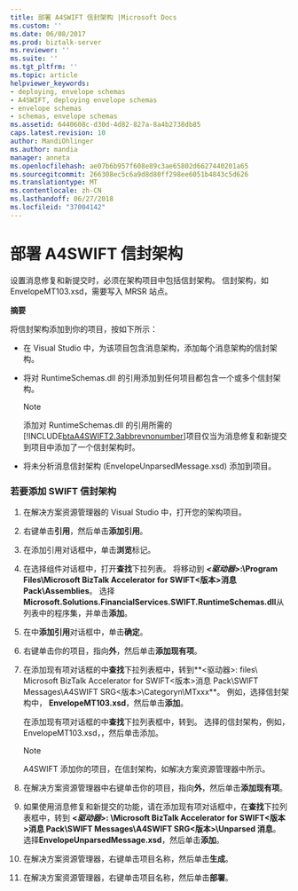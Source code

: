 ```yaml
---
title: 部署 A4SWIFT 信封架构 |Microsoft Docs
ms.custom: ''
ms.date: 06/08/2017
ms.prod: biztalk-server
ms.reviewer: ''
ms.suite: ''
ms.tgt_pltfrm: ''
ms.topic: article
helpviewer_keywords:
- deploying, envelope schemas
- A4SWIFT, deploying envelope schemas
- envelope schemas
- schemas, envelope schemas
ms.assetid: 6440608c-d30d-4d82-827a-8a4b2738db85
caps.latest.revision: 10
author: MandiOhlinger
ms.author: mandia
manager: anneta
ms.openlocfilehash: ae07b6b957f608e89c3ae65802d6627440201a65
ms.sourcegitcommit: 266308ec5c6a9d8d80ff298ee6051b4843c5d626
ms.translationtype: MT
ms.contentlocale: zh-CN
ms.lasthandoff: 06/27/2018
ms.locfileid: "37004142"
---
```

# <a name="deploying-a4swift-envelope-schemas"></a>部署 A4SWIFT 信封架构
设置消息修复和新提交时，必须在架构项目中包括信封架构。 信封架构，如 EnvelopeMT103.xsd，需要写入 MRSR 站点。  
  
 **摘要**  
  
 将信封架构添加到你的项目，按如下所示：  
  
- 在 Visual Studio 中，为该项目包含消息架构，添加每个消息架构的信封架构。  
  
- 将对 RuntimeSchemas.dll 的引用添加到任何项目都包含一个或多个信封架构。  
  
  > [!NOTE]
  >  添加对 RuntimeSchemas.dll 的引用所需的[!INCLUDE[btaA4SWIFT2.3abbrevnonumber](../../includes/btaa4swift2-3abbrevnonumber-md.md)]项目仅当为消息修复和新提交到项目中添加了一个信封架构时。  
  
- 将未分析消息信封架构 (EnvelopeUnparsedMessage.xsd) 添加到项目。  
  
### <a name="to-add-a-swift-envelope-schema"></a>若要添加 SWIFT 信封架构  
  
1.  在解决方案资源管理器的 Visual Studio 中，打开您的架构项目。  
  
2.  右键单击**引用**，然后单击**添加引用**。  
  
3.  在添加引用对话框中，单击**浏览**标记。  
  
4.  在选择组件对话框中，打开**查找**下拉列表。 将移动到 ***\<驱动器\>*:\Program Files\Microsoft BizTalk Accelerator for SWIFT\<版本\>消息 Pack\Assemblies**。 选择**Microsoft.Solutions.FinancialServices.SWIFT.RuntimeSchemas.dll**从列表中的程序集，并单击**添加**。  
  
5.  在中**添加引用**对话框中，单击**确定**。  
  
6.  右键单击你的项目，指向**外**，然后单击**添加现有项**。  
  
7.  在添加现有项对话框的中**查找**下拉列表框中，转到**\<驱动器\>: files\ Microsoft BizTalk Accelerator for SWIFT\<版本\>消息 Pack\SWIFT Messages\A4SWIFT SRG\<版本\>\Categoryn\MTxxx**。 例如，选择信封架构中， **EnvelopeMT103.xsd**，然后单击**添加**。  
  
     在添加现有项对话框的中**查找**下拉列表框中，转到。 选择的信封架构，例如，EnvelopeMT103.xsd，，然后单击添加。  
  
    > [!NOTE]
    >  A4SWIFT 添加你的项目，在信封架构，如解决方案资源管理器中所示。  
  
8.  在解决方案资源管理器中右键单击你的项目，指向**外**，然后单击**添加现有项**。  
  
9. 如果使用消息修复和新提交的功能，请在添加现有项对话框中，在**查找**下拉列表框中，转到 **\<*驱动器*\>: \Microsoft BizTalk Accelerator for SWIFT\<版本\>消息 Pack\SWIFT Messages\A4SWIFT SRG\<版本\>\Unparsed 消息**。 选择**EnvelopeUnparsedMessage.xsd**，然后单击**添加**。  
  
10. 在解决方案资源管理器，右键单击项目名称，然后单击**生成**。  
  
11. 在解决方案资源管理器，右键单击项目名称，然后单击**部署**。